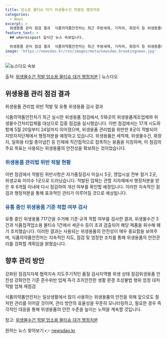 ```yaml
---
title: 업소용 물티슈 대거 위생물수건 적발로 행정처분
categories:
  - News
excerpt: >
  위생용품 관리 점검 결과  식품의약품안전처는 최근 주방세제, 기저귀, 화장지 등 위생용품에 대한 안전관리 강…
feature_text: >
  ## whereispost 실시간 뉴스 속보입니다.

  위생용품 관리 점검 결과  식품의약품안전처는 최근 주방세제, 기저귀, 화장지 등 위생용품에 대한 안전관리 강…
image: 'https://newsdao.kr/res/images/meta/newsdao_breakingnews.jpg'
---
```


![뉴스다오 속보](https://newsdao.kr/res/images/meta/newsdao_breakingnews.jpg)

<p>출처: <a href="https://newsdao.kr/4640" rel="dofollow">위생물수건 적발 업소용 물티슈 대거 행정처분</a> | 뉴스다오</p>

<h2 data-ke-size="size26">위생용품 관리 점검 결과</h2>
위생용품 관리법 위반 적발 및 유통 위생용품 검사 결과

<p data-ke-size="size16">식품의약품안전처가 최근 실시한 위생용품 점검에서, 518곳의 위생용품제조업체와 위생물수건처리업체를 대상으로 집중 점검을 실시했습니다. 이번 점검에서는 17개 시도와 함께 5월 20일부터 24일까지 이어졌으며, 위생용품 관리법을 위반한 8곳이 적발되어 지방자치단체에서 행정처분을 예정하고 있습니다. 위생용품은 세척제, 위생물수건, 화장지, 일회용 타월·종이냅킨 등 인체에 직간접적으로 접촉하는 용품을 지칭하며, 이 점검의 주요 목표는 사용되는 위생용품의 안전성을 확보하는 것이었습니다.</p>

<h3><b><span style="color: #1a5490;">위생용품 관리법 위반 적발 현황</span></b></h3>
<p data-ke-size="size16">이번 점검에서 적발된 위반사항은 자가품질검사 미실시 5곳, 영업시설 전부 철거 2곳, 위생교육 미이수 1곳으로 드러났습니다. 적발된 업체는 관할 지자체에서 행정처분을 받은 후 6개월 이내에 다시 점검하여 개선 여부를 확인할 예정입니다. 이러한 지속적인 점검과 행정처분을 통해 효과적인 관리가 이루어질 것으로 예상됩니다.</p>

<h3><b><span style="color: #1a5490;">유통 중인 위생용품 기준 적합 여부 검사</span></b></h3>
<p data-ke-size="size16">유통 중인 위생용품 717건을 수거해 기준·규격 적합 여부를 검사한 결과, 위생물수건 3건과 식품접객업소용 물티슈 1건에서 세균수 등이 초과 검출되어 해당 제품을 회수해 폐기 조치했습니다. 이러한 결과는 사용되는 위생용품의 안전성이 매우 중요함을 보여주며, 식품의약품안전처는 지속적인 지도, 점검 및 엄정한 조치를 통해 위생용품의 안전관리를 강화할 계획임을 밝혔습니다.</p>

<h2 data-ke-size="size26">향후 관리 방안</h2>
강화된 점검지자체 협력지속 지도주기적인 품질 검사지역별 위생 상태 점검위생용품 안전성 강화안전 기준 준수위반 업체 즉각 조치안전한 생활 환경 조성불법 행위 엄정 대처적발 업체 재점검

<p data-ke-size="size16">식품의약품안전처는 일상생활에서 많이 사용하는 위생용품의 안전을 위해 앞으로도 철저한 관리를 이어갈 것이며, 관리 방안의 효율성을 꾸준히 모니터링하고, 필요한 경우 즉각적인 대응을 통해 위생용품의 안전 수준을 높이는 노력을 계속할 것입니다.</p>

참고: <a href="https://newsdao.kr/4640">위생물수건 적발 업소용 물티슈 대거 행정처분</a>
 

원하는 뉴스 찾아보기 👉 <a href="https://newsdao.kr" rel="dofollow">newsdao.kr</a>


